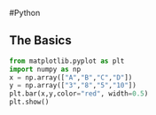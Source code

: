 #Python
## The Basics

```Python
from matplotlib.pyplot as plt
import numpy as np
x = np.array(["A","B","C","D"])
y = np.array(["3","8","5","10"])
plt.bar(x,y,color="red", width=0.5)
plt.show()
```